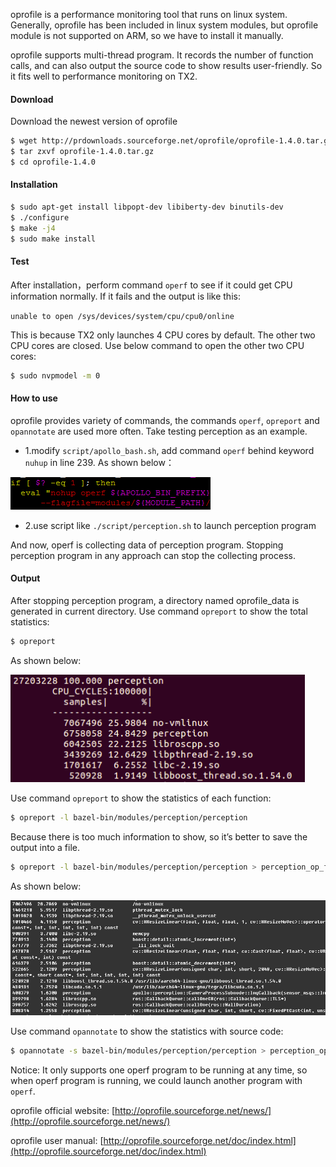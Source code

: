 oprofile is a performance monitoring tool that runs on linux system. Generally, oprofile has been included in linux system modules, but oprofile module is not supported on ARM, so we have to install it manually.

oprofile supports multi-thread program. It records the number of function calls, and can also output the source code to show results user-friendly. So it fits well to performance monitoring on TX2.


#### Download
Download the newest version of oprofile
```bash
$ wget http://prdownloads.sourceforge.net/oprofile/oprofile-1.4.0.tar.gz
$ tar zxvf oprofile-1.4.0.tar.gz
$ cd oprofile-1.4.0
```
#### Installation 
```bash
$ sudo apt-get install libpopt-dev libiberty-dev binutils-dev
$ ./configure
$ make -j4
$ sudo make install
```
#### Test
After installation，perform command `operf` to see if it could get CPU information normally. If it fails and the output is like this:

`unable to open /sys/devices/system/cpu/cpu0/online`

This is because TX2 only launches 4 CPU cores by default. The other two CPU cores are closed.
Use below command to open the other two CPU cores:
```bash
$ sudo nvpmodel -m 0
```

#### How to use
oprofile provides variety of commands, the commands `operf`, `opreport` and `opannotate` are used more often.
Take testing perception as an example.

* 1.modify `script/apollo_bash.sh`, add command `operf` behind keyword `nuhup` in line 239. As shown below：

![operf_command](images/TX2/operf_command.png)

* 2.use script like `./script/perception.sh` to launch perception program

And now, operf is collecting data of perception program. Stopping perception program in any approach can stop the collecting process.

#### Output
After stopping perception program, a directory named oprofile_data is generated in current directory.
Use command `opreport` to show the total statistics:
```bash
$ opreport
```
As shown below:

![opreport_](images/TX2/opreport_.png)

Use command `opreport` to show the statistics of each function:
```bash
$ opreport -l bazel-bin/modules/perception/perception 
```
Because there is too much information to show, so it’s better to save the output into a file.
```bash
$ opreport -l bazel-bin/modules/perception/perception > perception_op_funcs.md
```
As shown below:

![opreport_file](images/TX2/opreport_file.png)

Use command `opannotate` to show the statistics with source code:
```bash
$ opannotate -s bazel-bin/modules/perception/perception > perception_op_details.md
```

Notice:
It only supports one operf program to be running at any time, so when operf program is running, we could launch another program with `operf`.


oprofile official website:
[http://oprofile.sourceforge.net/news/](http://oprofile.sourceforge.net/news/)

oprofile user manual:
[http://oprofile.sourceforge.net/doc/index.html](http://oprofile.sourceforge.net/doc/index.html)

